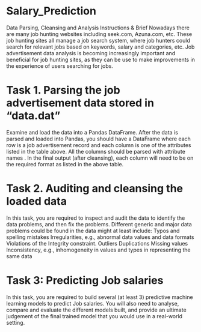 # Salary_Prediction

Data Parsing, Cleansing and Analysis
Instructions & Brief
Nowadays there are many job hunting websites including seek.com, Azuna.com, etc. These job hunting sites all manage a job search system, where job hunters could search for relevant jobs based on keywords, salary and categories, etc.
Job advertisement data analysis is becoming increasingly important and beneficial for job hunting sites, as they can be use to make improvements in the experience of users searching for jobs. 

# Task 1. Parsing the job advertisement data stored in “data.dat” 
Examine and load the data into a Pandas DataFrame.
After the data is parsed and loaded into Pandas, you should have a DataFrame where each row is a job advertisement record and each column is one of the attributes listed in the table above.
All the columns should be parsed with attribute names . In the final output (after cleansing), each column will need to be on the required format as listed in the above table. 

# Task 2. Auditing and cleansing the loaded data
In this task, you are required to inspect and audit the data to identify the data problems, and then fix the problems. Different generic and major data problems could be found in the data might at least include:
  Typos and spelling mistakes
  Irregularities, e.g., abnormal data values and data formats
  Violations of the Integrity constraint.
  Outliers
  Duplications
  Missing values
  Inconsistency, e.g., inhomogeneity in values and types in representing the same data

# Task 3: Predicting Job salaries
In this task, you are required to build several (at least 3) predictive machine learning models to predict Job salaries. You will also need to analyse, compare and evaluate the different models built, and provide an ultimate judgement of the final trained model that you would use in a real-world setting.


 




